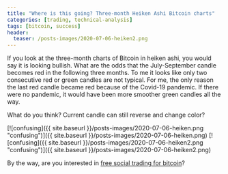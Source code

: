 ```yaml
---
title: "Where is this going? Three-month Heiken Ashi Bitcoin charts"
categories: [trading, technical-analysis]
tags: [bitcoin, success]
header:
  teaser: /posts-images/2020-07-06-heiken2.png
---
```


If you look at the three-month charts of Bitcoin in heiken ashi, you would say it is looking bullish. What are the odds that the July-September candle becomes
red in the following three months. To me it looks like only two consecutive red or green candles are not typical. For me, the only reason the last red candle
became red because of the Covid-19 pandemic. If there were no pandemic, it would have been more smoother green candles all the way.

What do you think? Current candle can still reverse and change color? 

[![confusing]({{ site.baseurl }}/posts-images/2020-07-06-heiken.png "confusing")]({{ site.baseurl }}/posts-images/2020-07-06-heiken.png)
[![confusing]({{ site.baseurl }}/posts-images/2020-07-06-heiken2.png "confusing")]({{ site.baseurl }}/posts-images/2020-07-06-heiken2.png)

By the way, are you interested in [free social trading for bitcoin](/copy-my-trades/)?